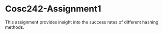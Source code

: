 # Cosc242-Assignment1
This assignment provides insight into the success rates of different hashing methods. 
